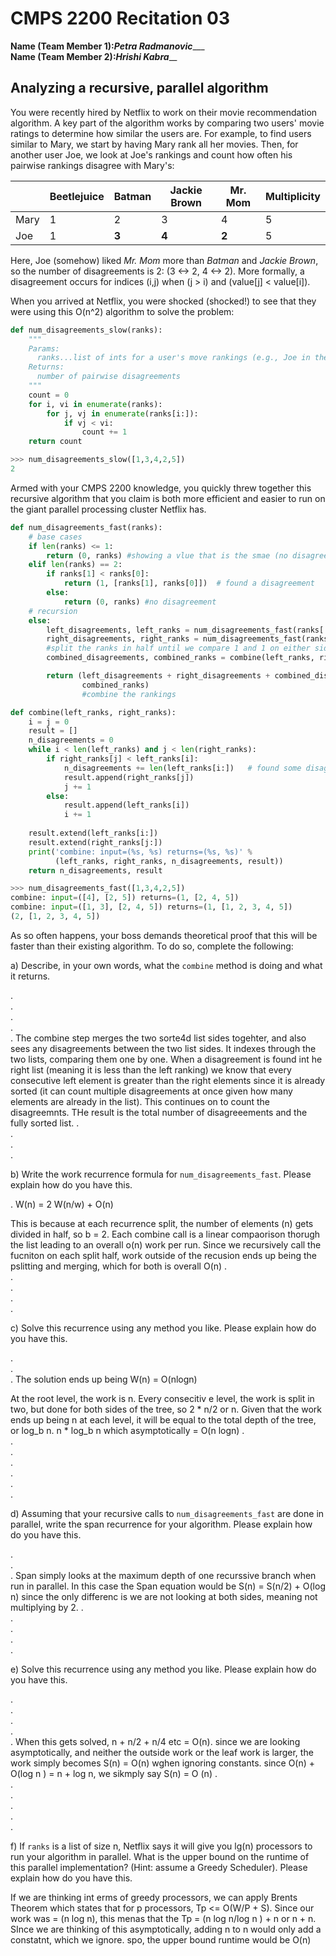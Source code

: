 # CMPS 2200  Recitation 03

**Name (Team Member 1):**_____Petra Radmanovic________  
**Name (Team Member 2):**_____Hrishi Kabra_______



## Analyzing a recursive, parallel algorithm


You were recently hired by Netflix to work on their movie recommendation
algorithm. A key part of the algorithm works by comparing two users'
movie ratings to determine how similar the users are. For example, to
find users similar to Mary, we start by having Mary rank all her movies.
Then, for another user Joe, we look at Joe's rankings and count how
often his pairwise rankings disagree with Mary's:

|      | Beetlejuice | Batman | Jackie Brown | Mr. Mom | Multiplicity |
| ---- | ----------- | ------ | ------------ | ------- | ------------ |
| Mary | 1           | 2      | 3            | 4       | 5            |
| Joe  | 1           | **3**  | **4**        | **2**   | 5            |

Here, Joe (somehow) liked *Mr. Mom* more than *Batman* and *Jackie
Brown*, so the number of disagreements is 2:
(3 <->  2, 4 <-> 2). More formally, a
disagreement occurs for indices (i,j) when (j > i) and
(value[j] < value[i]).

When you arrived at Netflix, you were shocked (shocked!) to see that
they were using this O(n^2) algorithm to solve the problem:



``` python
def num_disagreements_slow(ranks):
    """
    Params:
      ranks...list of ints for a user's move rankings (e.g., Joe in the example above)
    Returns:
      number of pairwise disagreements
    """
    count = 0
    for i, vi in enumerate(ranks):
        for j, vj in enumerate(ranks[i:]):
            if vj < vi:
                count += 1
    return count
```

``` python 
>>> num_disagreements_slow([1,3,4,2,5])
2
```

Armed with your CMPS 2200 knowledge, you quickly threw together this
recursive algorithm that you claim is both more efficient and easier to
run on the giant parallel processing cluster Netflix has.

``` python
def num_disagreements_fast(ranks):
    # base cases
    if len(ranks) <= 1:
        return (0, ranks) #showing a vlue that is the smae (no disagreement)
    elif len(ranks) == 2:
        if ranks[1] < ranks[0]:
            return (1, [ranks[1], ranks[0]])  # found a disagreement
        else:
            return (0, ranks) #no disagreement
    # recursion
    else:
        left_disagreements, left_ranks = num_disagreements_fast(ranks[:len(ranks)//2])
        right_disagreements, right_ranks = num_disagreements_fast(ranks[len(ranks)//2:])
        #split the ranks in half until we compare 1 and 1 on either side 
        combined_disagreements, combined_ranks = combine(left_ranks, right_ranks)

        return (left_disagreements + right_disagreements + combined_disagreements,
                combined_ranks)
                #combine the rankings

def combine(left_ranks, right_ranks):
    i = j = 0
    result = []
    n_disagreements = 0
    while i < len(left_ranks) and j < len(right_ranks):
        if right_ranks[j] < left_ranks[i]: 
            n_disagreements += len(left_ranks[i:])   # found some disagreements
            result.append(right_ranks[j])
            j += 1
        else:
            result.append(left_ranks[i])
            i += 1
    
    result.extend(left_ranks[i:])
    result.extend(right_ranks[j:])
    print('combine: input=(%s, %s) returns=(%s, %s)' % 
          (left_ranks, right_ranks, n_disagreements, result))
    return n_disagreements, result

```

```python
>>> num_disagreements_fast([1,3,4,2,5])
combine: input=([4], [2, 5]) returns=(1, [2, 4, 5])
combine: input=([1, 3], [2, 4, 5]) returns=(1, [1, 2, 3, 4, 5])
(2, [1, 2, 3, 4, 5])
```

As so often happens, your boss demands theoretical proof that this will
be faster than their existing algorithm. To do so, complete the
following:

a) Describe, in your own words, what the `combine` method is doing and
what it returns.

.  
.  
.  
.  
.  The combine step merges the two sorte4d list sides togehter, and also sees any disagreements between the two list sides. It indexes through the two lists, comparing them one by one. When a disagreement is found int he right list (meaning it is less than the left ranking) we know that every consecutive left element is greater than the right elements since it is already sorted (it can count multiple disagreements at once given how many elements are already in the list). This continues on to count the disagreemnts. THe result is the total number of disagreeements and the fully sorted list. 
.  
.  
.  
.  

b) Write the work recurrence formula for `num_disagreements_fast`. Please explain how do you have this.

.  W(n) = 2 W(n/w) + O(n)

This is because at each recurrence split, the number of elements (n) gets divided in half, so b = 2. Each combine call is a linear compaorison thorugh the list leading to an overall o(n) work per run. Since we recursively call the fucniton on each split half, work outside of the recusion ends up being the pslitting and merging, which for both is overall O(n)
.  
.  
.  
.  
.  

c) Solve this recurrence using any method you like. Please explain how do you have this.

.  
.  
.  The solution ends up being W(n) = O(nlogn)

At the root level, the work is n. Every consecitiv e level, the work is split in two, but done for both sides of the tree, so 2 * n/2 or n. Given that the work ends up being n at each level, it will be equal to the total depth of the tree, or log_b n. n * log_b n which asymptotically  = O(n logn)
.  
.  
.  
.  
.  
.  
.  


d) Assuming that your recursive calls to `num_disagreements_fast` are
done in parallel, write the span recurrence for your algorithm. Please explain how do you have this.

.  
.  
.  Span simply looks at the maximum depth of one recurssive branch when run in parallel. In this case the Span equation would be S(n) = S(n/2) + O(log n) since the only differenc is we are not looking at both sides, meaning not multiplying by 2. 
.  
.  
.  
.  
.  

e) Solve this recurrence using any method you like. Please explain how do you have this.

.  
.  
.  
.  
.  When this gets solved, n + n/2 + n/4 etc = O(n). since we are looking asymptotically, and neither the outside work or the leaf work is larger, the work simply becomes S(n) = O(n) wghen ignoring constants. since O(n) + O(log n ) = n + log n, we sikmply say S(n) = O (n)
.  
.  
.  
.  
.  
.  

f) If `ranks` is a list of size n, Netflix says it will give you
lg(n) processors to run your algorithm in parallel. What is the
upper bound on the runtime of this parallel implementation? (Hint: assume a Greedy
Scheduler). Please explain how do you have this.

If we are thinking int erms of greedy processors, we can apply Brents Theorem which states that for p processors, Tp <= O(W/P + S). Since our work was = (n log n), this menas that the Tp = (n log n/log n ) + n or n + n. SInce we are thinking of this asymptotically, adding n to n would only add a constatnt, which we ignore. spo, the upper bound runtime would be O(n)